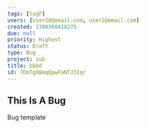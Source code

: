 ```yaml
---
tags: [tagF]
users: [user18@email.com, user2@email.com]
created: 1700360418275
due: null
priority: Highest
status: Draft
type: Bug
project: sub
title: bbbd
id: 7DmTgXBmqQpwFaNTJ3Iqr
---
```

<!-- GENERATED WITH GITDOWN; DO NOT CHANGE -->

## This Is A Bug

Bug template